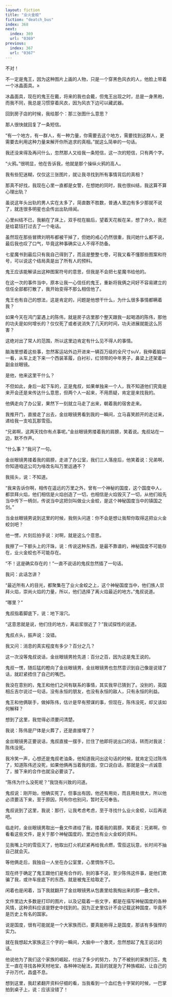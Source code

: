 ```yaml
---
layout: fiction
title: "业火金蛟"
fiction: "deatch_bus"
index: 368
next:
  index: 369
  url: "0369"
previous:
  index: 367
  url: "0367"
---
```

不对！

不一定是鬼王，因为这种图片上画的人物，只是一个穿黑色风衣的人，他脸上带着一个冰晶面具。≥

冰晶面具，现在的鬼王在戴，将来的我也会戴，但鬼王出现之时，总是一身黑袍，而我不同，我总是习惯穿着风衣，因为风衣下边可以藏武器。

回到房子店的时候，我给那个：那三张图什么意思？

那人很快就回复了一条短信。

“有一个地方，有一群人，有一种力量，你需要去这个地方，需要找到这群人，更需要去利用这种力量来解开你所追求的真相。”就这么简单的一句话。

我还没来得及再问什么，忽然那人又给我一条短信，这一次的短信，只有两个字。

“火鸦。”很明显，他在告诉我，他就是那个操纵火鸦的高人。

我有些犯迷糊，仅仅这三张图片，就让我寻找到所有事情背后的真相？

那真不好找，我现在心里一直都是女警，在想她的同时，我也很纠结，我这算不算心理出轨？

虽说这年头出轨的男人实在太多了，简直数不胜数，普通人里边有多少那就不说了，就连很多明星也会传出出轨绯闻。

心里纠结不已，我躺在了床上，双手枕在脑后，望着天花板在呆，想了许久，我还是给葛钰打过去了一个电话。

虽然现在那些冒牌刘明布都被干掉了，但她的戒心仍然很重，我问她什么都不说，最后我也叹了口气，毕竟这种事确实让人不得不防备。

七星魔书到最后只有我自己得到了，而且是整整七卷，可我又看不懂那些图案和符号，可以说这个结局真是出了所有人的预料。

鬼王应该能解读出这种图案符号的意思，但我是不会把七星魔书给他的。

在这一次的事件当中，原本让我一心信任的鬼王，重新将我俩之间好不容易建立的信任全部都打散了，我开始变得不那么相信他了。

鬼王也有自己的想法，这是肯定的，问题是他想干什么，为什么很多事情都瞒着我？

如果今天在鸿门宴遇上的陈伟，就是房子店里那个整天跟我一起喝酒的陈伟，那他的功夫是如何增长的？仅仅死了或者说消失了几天的时间，功夫进展就能这么厉害？

这绝对出了常人的范围，所以这里边肯定有什么见不得人的事情。

脑海里想着这些事，忽然客运站外边开进来一辆百万级的全尺寸suV，我伸着脑袋一看，从车上走下来一个西装革履，白衬衫，红领带的中年男子，鼻梁上还架着一副金丝眼镜。

是他，他来这里干什么？

不但如此，身后一起下车的，正是鬼叔，如果单独来一个人，我不知道他们究竟是来开会还是来传达什么意思，但两个人一起来，不用质疑，肯定是来找我的。

他俩走向了办公室，果然下一刻就立马走了出来，朝着我的宿舍走来。

我推开门，直接走了出去，金丝眼镜男看到我的一瞬间，立马喜笑颜开的走过来，递给我一支哈瓦那雪茄。

“兄弟啊，这两天找你有点事呢。”金丝眼镜男搂着我的肩膀，笑着说。鬼叔站在一边，默不作声。

“什么事？”我问了一句。

金丝眼镜男搂着我的肩膀，走进了办公室，我们三人落座后，他笑着说：兄弟啊，你知道咱这公司为啥改名叫万里运通不？

我摇头，说：不知道。

“我来告诉你啊，相传在遥远的万里之外，曾有一个神秘的国度，这个国度中人，都崇拜火焰，他们相信是火焰创造了一切，也相信是火焰毁灭了一切，从他们祖先当中传下一柄剑，传说当中这把剑叫做业火金蛟，是这个神秘国度当中的镇国之剑。”

当金丝眼镜男说到这里的时候，我侧头问道：你不会是想让我帮你取得这把业火金蛟剑吧？

他一愣，片刻后拍手说：对啊，就是这么个意思。

我擦了一下额头上的汗珠，说：传说这种东西，是最不靠谱的，神秘国度不可能存在，业火金蛟也不可能存在。

“不！这是确实存在的！”一直不说话的鬼叔忽然插了一句话。

我问：此话怎讲？

“最近所有人的目光，都聚集在了业火金蛟之上，这个神秘国度当中，他们族人崇拜火焰，崇尚火焰的力量，所以，他们选择了离火焰最近的地方。”鬼叔说道。

“哪里？”

鬼叔指着脚底下，说：地下溶穴。

“这意思就是说，他们住的地方，离岩浆很近了？”我试探性的说道。

鬼叔点头，振声说：没错。

我又问：消息的真实程度有多少？百分之几？

这一次没等鬼叔说话，金丝眼镜男抢先道：百分之百，因为这是鬼王说的。

鬼叔一愣，随后猛的瞪向了金丝眼镜男，金丝眼镜男也忽然意识到自己像是说错了话，就赶紧捂住了自己的嘴巴。

我没在意别的，鬼王和他们之间有联系的事情，其实我早已猜到了。没别的，英国相丘吉尔说过一句话，没有永恒的朋友，也没有永恒的敌人，只有永恒的利益。

鬼王和他俩联手，做掉陈伟，估计是早有预谋的事，但现在，陈伟没死，却又该如何解释？

想到了这里，我觉得必须要问清楚。

我说：陈伟是尸体是火葬了，还是直接埋了？

金丝眼镜男正要说话，鬼叔直接一摆手，拦住了他即将说出口的话，转而对我说：陈伟没死。

我冷笑一声，心想还是鬼叔老油条，他知道我问出这句话的时候，就肯定见过陈伟了，知道陈伟还没死，如果他俩再当着我的面，空口说白话，那就是没一点诚意了，接下来的合作也就没必要谈了。

“陈伟为什么没死呢？”我饶有兴致的问道。

鬼叔说：刚开始，他确实死了。但事出有因，他还有用处，而且用处很大，所以他必须要活下来，至于原因，阿布你也别问，暂时无可奉告。

鬼叔说到了这里，我说：那行，让我考虑考虑，至于寻找什么业火金蛟，以后再说吧。

临走时，金丝眼镜男取出一叠文件递给了我，搂着我的肩膀，笑着说：兄弟啊，你看看这些文件，是关于那个神秘国度的，里边也有业火金蛟的资料。

见我嘴上叼的雪茄灭了，他取出打火机赶紧再给我点燃，雪茄这玩意，长时间不抽自己就会灭。

等他俩走后，我独自一人坐在办公室里，心里惆怅不已。

现在终于确定了鬼王跟他们是有合作的，别的事不说，至少陈伟这件事，是他们欺骗了我，或许车座底下的东西，就是被鬼王给取走了。

闲着也是闲着，当下我就翻开了金丝眼镜男从包裹里给我掏出来的那一叠文件。

文件里边大多数是打印的图片，以及记载着一些文字，都是在描写神秘国度的各种风情，这种资料应该是野史中找到的。因为正史里估计不会记载这种国度，毕竟不是历史上有名的国家。

说是国度，很有可能就是一个大家族而已，要真能称得上是国度，那该有多强悍的实力。

就在我想起大家族这三个字的一瞬间，大脑中一个激灵，忽然想起了鬼王说过的话。

他说他为了我们这个家族的崛起，付出了多少的努力，为了不被别的家族打压，鬼王一直在寻找各种天材地宝，各种神功秘法，其目的就是为了种族崛起，让自己的子孙万代，昌盛不息。

想到这里，我赶紧翻开资料仔细的看，当我看到一个血红色十字架的时候，一巴掌拍到桌子上，说：应该没错了！